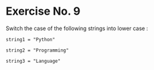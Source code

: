# Exercise No. 9

Switch the case of the following strings into lower case :

`string1 = "Python"`

`string2 = "Programming"`

`string3 = "Language"`
